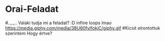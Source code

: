 # Orai-Feladat

#..,.,..
Valaki tudja mi a feladat? :D
infine loops lmao
https://media.giphy.com/media/38U60fvIfokjC/giphy.gif
#Kicsit elrontottuk szerintem
Hogy értve?

